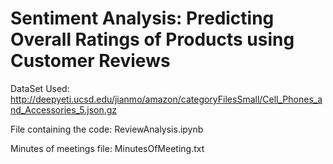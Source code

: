 # Sentiment Analysis: Predicting Overall Ratings of Products using Customer Reviews

DataSet Used:  http://deepyeti.ucsd.edu/jianmo/amazon/categoryFilesSmall/Cell_Phones_and_Accessories_5.json.gz


File containing the code: ReviewAnalysis.ipynb


Minutes of meetings file: MinutesOfMeeting.txt
